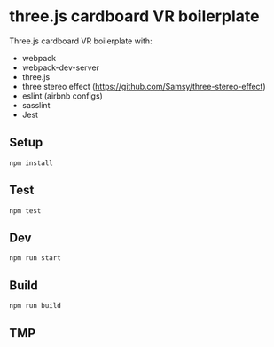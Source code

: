# three.js cardboard VR boilerplate

Three.js cardboard VR boilerplate with:

* webpack
* webpack-dev-server
* three.js
* three stereo effect (https://github.com/Samsy/three-stereo-effect)
* eslint (airbnb configs)
* sasslint
* Jest

## Setup
`npm install`

## Test
`npm test`

## Dev
`npm run start`

## Build
`npm run build`

## TMP
